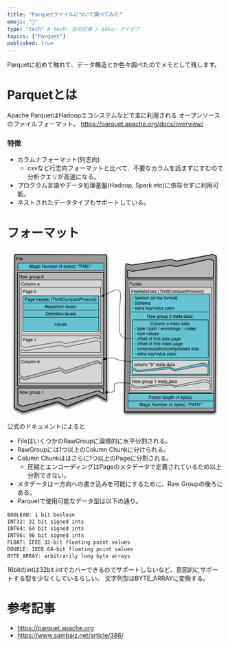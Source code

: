```yaml
---
title: "Parquetファイルについて調べてみた"
emoji: "💭"
type: "tech" # tech: 技術記事 / idea: アイデア
topics: ["Parquet"]
published: true
---
```


Parquetに初めて触れて、データ構造とか色々調べたのでメモとして残します。
# Parquetとは
Apache ParquetはHadoopエコシステムなどで主に利用される
オープンソースのファイルフォーマット。
https://parquet.apache.org/docs/overview/

### 特徴
- カラムナフォーマット(列志向)
  - csvなど行志向フォーマットと比べて、不要なカラムを読まずにすむので分析クエリが高速になる。
- プログラム言語やデータ処理基盤(Hadoop, Spark etc)に依存せずに利用可能。
- ネストされたデータタイプもサポートしている。

# フォーマット
![](/images/parquet_format.gif)
公式のドキュメントによると
- FileはいくつかのRawGroupに論理的に水平分割される。
- RawGroupには1つ以上のColumn Chunkに分けられる。
- Column Chunkははさらに1つ以上のPageに分割される。
  - 圧縮とエンコーディングはPageのメタデータで定義されているため以上分割できない。
- メタデータは一方向への書き込みを可能にするために、Raw Groupの後ろにある。
- Parquetで使用可能なデータ型は以下の通り。
```
BOOLEAN: 1 bit boolean
INT32: 32 bit signed ints
INT64: 64 bit signed ints
INT96: 96 bit signed ints
FLOAT: IEEE 32-bit floating point values
DOUBLE: IEEE 64-bit floating point values
BYTE_ARRAY: arbitrarily long byte arrays
```
16bitのintは32bit intでカバーできるのでサポートしないなど、意図的にサポートする型を少なくしているらしい。
文字列型はBYTE_ARRAYに変換する。

# 参考記事
- https://parquet.apache.org
- https://www.sambaiz.net/article/386/

